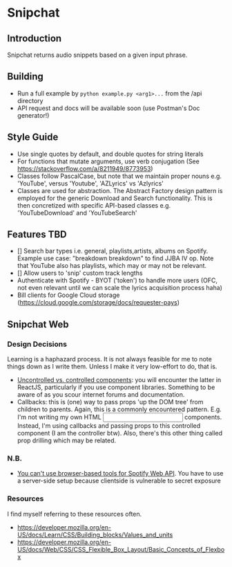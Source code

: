 # Snipchat

## Introduction
Snipchat returns audio snippets based on a given input phrase.

## Building
- Run a full example by `python example.py <arg1>...` from the /api directory
- API request and docs will be available soon (use Postman's Doc generator!)

## Style Guide
- Use single quotes by default, and double quotes for string literals
- For functions that mutate arguments, use verb conjugation (See https://stackoverflow.com/a/8211949/8773953) 
- Classes follow PascalCase, but note that we maintain proper nouns e.g. 'YouTube', versus 'Youtube', 'AZLyrics' vs 'Azlyrics'
- Classes are used for abstraction. The Abstract Factory design pattern is employed for the generic Download and Search functionality. This is then concretized with specific API-based classes e.g. 'YouTubeDownload' and 'YouTubeSearch'

## Features TBD
- [] Search bar types i.e. general, playlists,artists, albums on Spotify. Example use case: "breakdown breakdown" to find JJBA IV op. Note that YouTube also has playlists, which may or may not be relevant.
- [] Allow users to 'snip' custom track lengths
- Authenticate with Spotify - BYOT ('token') to handle more users (OFC, not even relevant until we can scale the lyrics acquisition process haha)
- Bill clients for Google Cloud storage (https://cloud.google.com/storage/docs/requester-pays)

## Snipchat Web

### Design Decisions
Learning is a haphazard process. It is not always feasible for me to note things down as I write them. Unless I make it very low-effort to do, that is.
- [Uncontrolled vs. controlled components](https://goshakkk.name/controlled-vs-uncontrolled-inputs-react/): you will encounter the latter in ReactJS, particularly if you use component libraries. Something to be aware of as you scour internet forums and documentation.
- Callbacks: this is (one) way to pass props 'up the DOM tree' from children to parents. Again, this is a commonly encountered pattern. E.g. I'm not writing my own HTML <input> components. Instead, I'm using callbacks and passing props to this controlled component (I am the controller btw). Also, there's this other thing called prop drilling which may be related.

### N.B.
- [You can't use browser-based tools for Spotify Web API](https://github.com/thelinmichael/spotify-web-api-node/issues/257). You have to use a server-side setup because clientside is vulnerable to secret exposure

### Resources
I find myself referring to these resources often.
- https://developer.mozilla.org/en-US/docs/Learn/CSS/Building_blocks/Values_and_units
- https://developer.mozilla.org/en-US/docs/Web/CSS/CSS_Flexible_Box_Layout/Basic_Concepts_of_Flexbox
